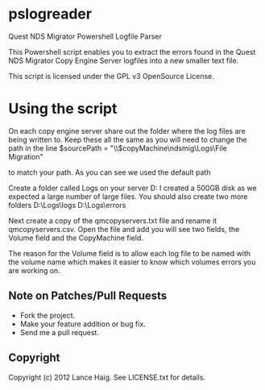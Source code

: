 pslogreader
===========

Quest NDS Migrator Powershell Logfile Parser

This Powershell script enables you to extract the errors found in the 
Quest NDS Migrator Copy Engine Server logfiles into a new smaller text
 file.

This script is licensed under the GPL v3 OpenSource License.

Using the script
=================

On each copy engine server share out the folder where the log files are
being written to. Keep these all the same as you will need to change
the path in the line 
$sourcePath = "\\$copyMachine\ndsmig\Logs\File Migration\"

to match your path. As you can see we used the default path

Create a folder called Logs on your server D: I created a 500GB disk 
as we expected a large number of large files. You should also create two
more folders 
D:\Logs\logs
D:\Logs\errors

Next create a copy of the qmcopyservers.txt file and rename it
qmcopyservers.csv. Open the file and add you will see two fields,
the Volume field and the CopyMachine field.

The reason for the Volume field is to allow each log file to be named 
with the volume name which makes it easier to know which volumes errors
you are working on.

## Note on Patches/Pull Requests

 * Fork the project.
 * Make your feature addition or bug fix.
 * Send me a pull request.


## Copyright

Copyright (c) 2012 Lance Haig. See LICENSE.txt for details.
